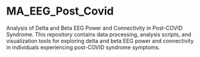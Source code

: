 # MA_EEG_Post_Covid
Analysis of Delta and Beta EEG Power and Connectivity in Post-COVID Syndrome. This repository contains data processing, analysis scripts, and visualization tools for exploring delta and beta EEG power and connectivity in individuals experiencing post-COVID syndrome symptoms.
